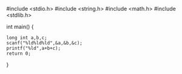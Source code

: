 #include <stdio.h>
#include <string.h>
#include <math.h>
#include <stdlib.h>

int main() {

    long int a,b,c;
    scanf("%ld%ld%ld",&a,&b,&c);
    printf("%ld",a+b+c);
    return 0;
}

